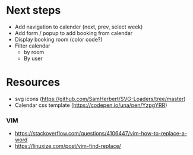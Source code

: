 # Next steps
- Add navigation to calender (next, prev, select week)
- Add form / popup to add booking from calendar
- Display booking room (color code?)
- Filter calendar 
    - by room
    - By user

# Resources
- svg icons (https://github.com/SamHerbert/SVG-Loaders/tree/master)
- Calendar css template (https://codepen.io/una/pen/YzpgYRR)

### VIM
- https://stackoverflow.com/questions/4106447/vim-how-to-replace-a-word
- https://linuxize.com/post/vim-find-replace/
